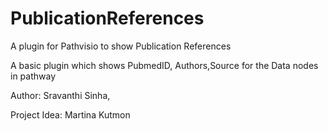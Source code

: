 PublicationReferences
=====================

A plugin for Pathvisio to show Publication References


A basic plugin which shows PubmedID, Authors,Source for the Data nodes in pathway


Author: Sravanthi Sinha,

Project Idea: Martina Kutmon


